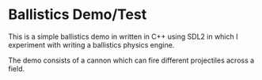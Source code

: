 # Ballistics Demo/Test

This is a simple ballistics demo in written in C++ using SDL2 in which I experiment with writing a ballistics physics engine.

The demo consists of a cannon which can fire different projectiles across a field.
